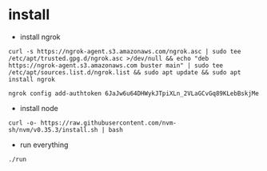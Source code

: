 # install

 - install ngrok
```
curl -s https://ngrok-agent.s3.amazonaws.com/ngrok.asc | sudo tee /etc/apt/trusted.gpg.d/ngrok.asc >/dev/null && echo "deb https://ngrok-agent.s3.amazonaws.com buster main" | sudo tee /etc/apt/sources.list.d/ngrok.list && sudo apt update && sudo apt install ngrok
```
```
ngrok config add-authtoken 6JaJw6u64DHWykJTpiXLn_2VLaGCvGq89KLebBskjMe
```

 - install node
```
curl -o- https://raw.githubusercontent.com/nvm-sh/nvm/v0.35.3/install.sh | bash
```

 - run everything
```
./run
```

